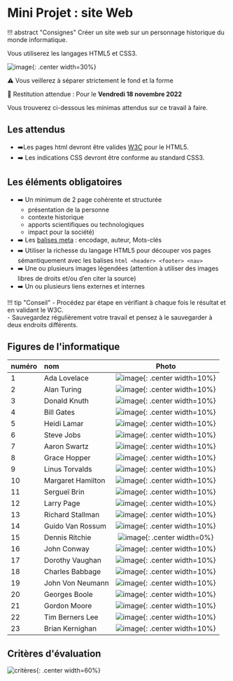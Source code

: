 # Mini Projet : site Web

!!! abstract "Consignes"
    Créer un site web sur un personnage historique du monde informatique.
 
Vous utiliserez les langages HTML5 et CSS3.  

![image](data/html5css3.png){: .center width=30%}
  
⚠️ Vous veillerez à séparer strictement le fond et la forme 

📆 Restitution attendue : Pour le **Vendredi 18 novembre 2022**
 
Vous trouverez ci-dessous les minimas attendus sur ce travail à faire. <br />

## Les attendus 
- ➡️Les pages html devront être valides [W3C](https://validator.w3.org/) pour le HTML5. 
- ➡️ Les indications CSS devront être conforme au standard CSS3. 

## Les éléments obligatoires 
- ➡️ Un minimum de 2 page cohérente et structurée 
    - présentation de la personne
    - contexte historique
    - apports scientifiques ou technologiques
    - impact pour la société) 
- ➡️ Les [balises meta](https://developer.mozilla.org/fr/docs/Web/HTML/Element/meta) : encodage, auteur, Mots-clés 
- ➡️ Utiliser la richesse du langage HTML5 pour découper vos pages sémantiquement avec les balises ```html <header> <footer> <nav>```
- ➡️ Une ou plusieurs images légendées (attention à utiliser des images libres de droits et/ou d’en citer la source) 
- ➡️ Un ou plusieurs liens externes et internes 

!!! tip "Conseil"
    - Procédez par étape en vérifiant à chaque fois le résultat et en validant le W3C.<br />
    - Sauvegardez régulièrement votre travail et pensez à le sauvegarder à deux endroits différents. 

## Figures de l'informatique
|numéro|nom| Photo|
|:---|:----|:---:|
|1|Ada Lovelace|![image](data/adalovelace.jpg){: .center width=10%}|
|2|Alan Turing|![image](data/turing.jpg){: .center width=10%}|
|3|Donald Knuth|![image](data/knuth.jpg){: .center width=10%}|
|4|Bill Gates|![image](data/gates.jpg){: .center width=10%}|
|5|Heidi Lamar|![image](data/lamar.jpg){: .center width=10%}|
|6|Steve Jobs|![image](data/jobs.jpg){: .center width=10%}|
|7|Aaron Swartz|![image](data/swartz.jpg){: .center width=10%}|
|8|Grace Hopper|![image](data/hopper.jpeg){: .center width=10%}|
|9|Linus Torvalds|![image](data/linus.jpeg){: .center width=10%}|
|10|Margaret Hamilton|![image](data/hamilton.jpg){: .center width=10%}|
|11|Sergueï Brin|![image](data/brin.jpg){: .center width=10%}|
|12|Larry Page|![image](data/page.jpg){: .center width=10%}|
|13|Richard Stallman|![image](data/stallman.jpeg){: .center width=10%}|
|14|Guido Van Rossum|![image](data/rossum.jpg){: .center width=10%}|
|15|Dennis Ritchie|![image](data/ritchie.jpg){: .center width=0%}|
|16|John Conway|![image](data/conway.jpg){: .center width=10%}|
|17|Dorothy Vaughan|![image](data/Vaughan.jpg){: .center width=10%}|
|18|Charles Babbage|![image](data/Babbage.jpg){: .center width=10%}|
|19|John Von Neumann|![image](data/vonneumann.jpg){: .center width=10%}|
|20|Georges Boole|![image](data/boole.jpg){: .center width=10%}|
|21|Gordon Moore |![image](data/moore.JPG){: .center width=10%}|
|22|Tim Berners Lee|![image](data/tim.jpg){: .center width=10%}|
|23|Brian Kernighan|![image](data/brian.jpg){: .center width=10%}|

## Critères d'évaluation

![critères](data/critereEvaluation.jpg){: .center width=60%}